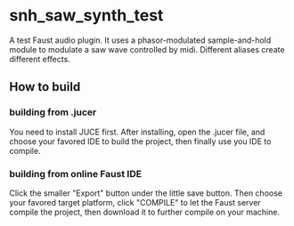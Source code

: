 # snh_saw_synth_test
A test Faust audio plugin. It uses a phasor-modulated sample-and-hold module to modulate a saw wave controlled by midi. Different aliases create different effects.

## How to build

### building from .jucer
You need to install JUCE first. After installing, open the .jucer file, and choose your favored IDE to build the project, then finally use you IDE to compile.

### building from online Faust IDE
Click the smaller "Export" button under the little save button. Then choose your favored target platform, click "COMPILE" to let the Faust server compile the project, then download it to further compile on your machine.

